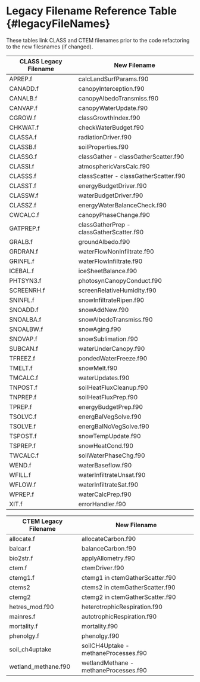 # Legacy Filename Reference Table {#legacyFileNames}

These tables link CLASS and CTEM filenames prior to the code refactoring to the new filesnames (if changed).

| CLASS Legacy Filename | New Filename  |
|--------------|------------------------|
| APREP.f      | calcLandSurfParams.f90 |
| CANADD.f     | canopyInterception.f90 |
| CANALB.f     | canopyAlbedoTransmiss.f90|
| CANVAP.f     | canopyWaterUpdate.f90  |
| CGROW.f      | classGrowthIndex.f90   |
| CHKWAT.f     | checkWaterBudget.f90   |
| CLASSA.f     | radiationDriver.f90    |
| CLASSB.f     | soilProperties.f90     |
| CLASSG.f     | classGather - classGatherScatter.f90|
| CLASSI.f     | atmosphericVarsCalc.f90|
| CLASSS.f     | classScatter - classGatherScatter.f90|
| CLASST.f     | energyBudgetDriver.f90 |
| CLASSW.f     | waterBudgetDriver.f90  |
| CLASSZ.f     | energyWaterBalanceCheck.f90|
| CWCALC.f     | canopyPhaseChange.f90  |
| GATPREP.f    | classGatherPrep - classGatherScatter.f90|
| GRALB.f      | groundAlbedo.f90       |
| GRDRAN.f     | waterFlowNonInfiltrate.f90|
| GRINFL.f     | waterFlowInfiltrate.f90|
| ICEBAL.f     | iceSheetBalance.f90    |
| PHTSYN3.f    | photosynCanopyConduct.f90|
| SCREENRH.f   | screenRelativeHumidity.f90|
| SNINFL.f     | snowInfiltrateRipen.f90|
| SNOADD.f     | snowAddNew.f90         |
| SNOALBA.f    | snowAlbedoTransmiss.f90|
| SNOALBW.f    | snowAging.f90          |
| SNOVAP.f     | snowSublimation.f90    |
| SUBCAN.f     | waterUnderCanopy.f90   |
| TFREEZ.f     | pondedWaterFreeze.f90  |
| TMELT.f      | snowMelt.f90           |
| TMCALC.f     | waterUpdates.f90       |
| TNPOST.f     | soilHeatFluxCleanup.f90|
| TNPREP.f     | soilHeatFluxPrep.f90   |
| TPREP.f      | energyBudgetPrep.f90   |
| TSOLVC.f     | energBalVegSolve.f90   |
| TSOLVE.f     | energBalNoVegSolve.f90 |
| TSPOST.f     | snowTempUpdate.f90     |
| TSPREP.f     | snowHeatCond.f90       |
| TWCALC.f     | soilWaterPhaseChg.f90  |
| WEND.f       | waterBaseflow.f90      |
| WFILL.f      | waterInfiltrateUnsat.f90|
| WFLOW.f      | waterInfiltrateSat.f90 |
| WPREP.f      | waterCalcPrep.f90      |
| XIT.f        | errorHandler.f90       |



| CTEM Legacy Filename | New Filename  |
|--------------|------------------------|
| allocate.f  | allocateCarbon.f90  |
| balcar.f    | balanceCarbon.f90   |
| bio2str.f   | applyAllometry.f90  |
| ctem.f      | ctemDriver.f90      |
| ctemg1.f    | ctemg1 in ctemGatherScatter.f90  |
| ctems2      | ctems2 in ctemGatherScatter.f90  |
| ctemg2      | ctemg2 in ctemGatherScatter.f90  |
| hetres_mod.f90   | heterotrophicRespiration.f90  |
| mainres.f   | autotrophicRespiration.f90   |
| mortality.f | mortality.f90  |
| phenolgy.f   | phenolgy.f90  |
| soil_ch4uptake | soilCH4Uptake - methaneProcesses.f90|
| wetland_methane.f90 | wetlandMethane - methaneProcesses.f90|
